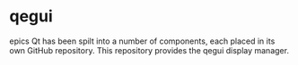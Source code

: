 # qegui
epics Qt has been spilt into a number of components, each placed in its own GitHub repository.
This repository provides the qegui display manager. 

